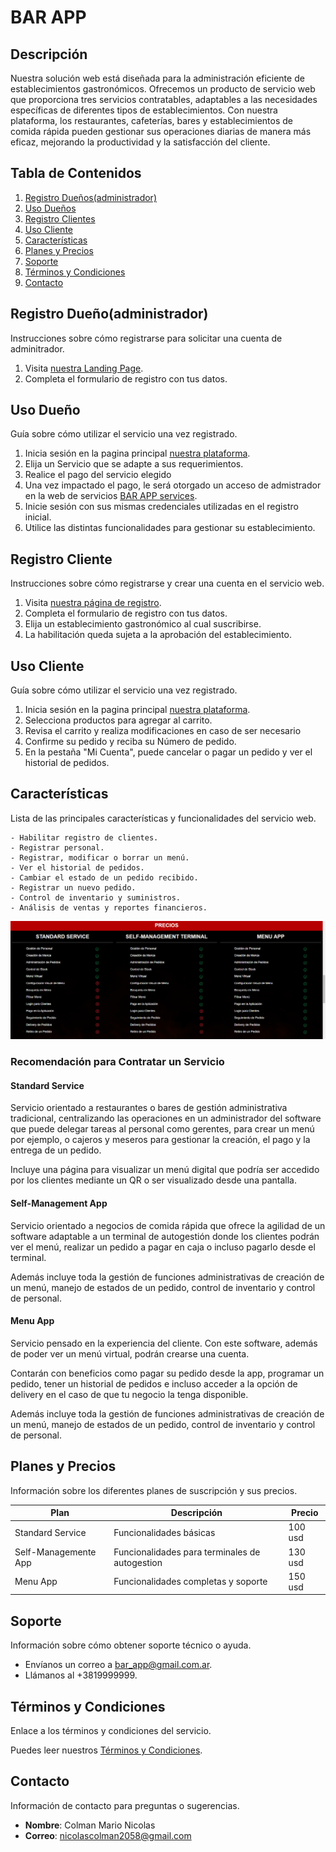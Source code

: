 # BAR APP

## Descripción

Nuestra solución web está diseñada para la administración eficiente de establecimientos gastronómicos. Ofrecemos un producto de servicio web que proporciona tres servicios contratables, adaptables a las necesidades específicas de diferentes tipos de establecimientos. Con nuestra plataforma, los restaurantes, cafeterías, bares y establecimientos de comida rápida pueden gestionar sus operaciones diarias de manera más eficaz, mejorando la productividad y la satisfacción del cliente.

## Tabla de Contenidos

1. [Registro Dueños(administrador)](#registroDueño)
3. [Uso Dueños](#usoDueño)
2. [Registro Clientes](#registroCliente)
4. [Uso Cliente](#usoCliente) 
5. [Características](#características)
6. [Planes y Precios](#planes-y-precios)
7. [Soporte](#soporte)
8. [Términos y Condiciones](#términos-y-condiciones)
9. [Contacto](#contacto)

## Registro Dueño(administrador)

Instrucciones sobre cómo registrarse para solicitar una cuenta de adminitrador.

1. Visita [nuestra Landing Page](https://bar-app-services.netlify.app/bar-app/landing-page).
2. Completa el formulario de registro con tus datos.

## Uso Dueño

Guía sobre cómo utilizar el servicio una vez registrado.

1. Inicia sesión en la pagina principal [nuestra plataforma](https://bar-app-services.netlify.app/bar-app/landing-page/auth).
2. Elija un Servicio que se adapte a sus requerimientos.
3. Realice el pago del servicio elegido
4. Una vez impactado el pago, le será otorgado un acceso de admistrador en la web de servicios [BAR APP services](https://bar-app-services.netlify.app/service/login).
5. Inicie sesión con sus mismas credenciales utilizadas en el registro inicial.
6. Utilice las distintas funcionalidades para gestionar su establecimiento.

## Registro Cliente

Instrucciones sobre cómo registrarse y crear una cuenta en el servicio web.

1. Visita [nuestra página de registro](https://bar-app-services.netlify.app/service/register).
2. Completa el formulario de registro con tus datos.
3. Elija un establecimiento gastronómico al cual suscribirse.
4. La habilitación queda sujeta a la aprobación del establecimiento.

## Uso Cliente

Guía sobre cómo utilizar el servicio una vez registrado.

1. Inicia sesión en la pagina principal [nuestra plataforma](https://bar-app-services.netlify.app/bar-app/landing-page/auth).
2. Selecciona productos para agregar al carrito.
3. Revisa el carrito y realiza modificaciones en caso de ser necesario
4. Confirme su pedido y reciba su Número de pedido.
5. En la pestaña "Mi Cuenta", puede cancelar o pagar un pedido y ver el historial de pedidos.


## Características

Lista de las principales características y funcionalidades del servicio web.

    - Habilitar registro de clientes.
    - Registrar personal.
    - Registrar, modificar o borrar un menú.
    - Ver el historial de pedidos.
    - Cambiar el estado de un pedido recibido.
    - Registrar un nuevo pedido.
    - Control de inventario y suministros.
    - Análisis de ventas y reportes financieros.

![Descripción de los servicios](public/detalles.png)


### Recomendación para Contratar un Servicio


#### Standard Service

Servicio orientado a restaurantes o bares de gestión administrativa tradicional, centralizando las operaciones en un administrador del software que puede delegar tareas al personal como gerentes, para crear un menú por ejemplo, o cajeros y meseros para gestionar la creación, el pago y la entrega de un pedido.

Incluye una página para visualizar un menú digital que podría ser accedido por los clientes mediante un QR o ser visualizado desde una pantalla.

#### Self-Management App

Servicio orientado a negocios de comida rápida que ofrece la agilidad de un software adaptable a un terminal de autogestión donde los clientes podrán ver el menú, realizar un pedido a pagar en caja o incluso pagarlo desde el terminal.

Además incluye toda la gestión de funciones administrativas de creación de un menú, manejo de estados de un pedido, control de inventario y control de personal.

#### Menu App

Servicio pensado en la experiencia del cliente. Con este software, además de poder ver un menú virtual, podrán crearse una cuenta.

Contarán con beneficios como pagar su pedido desde la app, programar un pedido, tener un historial de pedidos e incluso acceder a la opción de delivery en el caso de que tu negocio la tenga disponible.

Además incluye toda la gestión de funciones administrativas de creación de un menú, manejo de estados de un pedido, control de inventario y control de personal.


## Planes y Precios

Información sobre los diferentes planes de suscripción y sus precios.

| Plan                      | Descripción                                      | Precio         |
|---------------------------|--------------------------------------------------|----------------|
| Standard Service          | Funcionalidades básicas                          | 100 usd        |
| Self-Managemente App      | Funcionalidades para terminales de autogestion   | 130 usd        |
| Menu App                  | Funcionalidades completas y soporte              | 150 usd        |

## Soporte

Información sobre cómo obtener soporte técnico o ayuda.

- Envíanos un correo a bar_app@gmail.com.ar.
- Llámanos al +3819999999.

## Términos y Condiciones

Enlace a los términos y condiciones del servicio.

Puedes leer nuestros [Términos y Condiciones](--------).

## Contacto

Información de contacto para preguntas o sugerencias.

- **Nombre**: Colman Mario Nicolas
- **Correo**: nicolascolman2058@gmail.com
